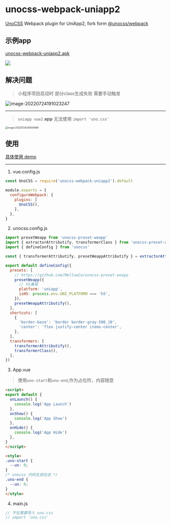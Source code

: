 # unocss-webpack-uniapp2

[UnoCSS](https://github.com/unocss/unocss) Webpack plugin for UniApp2, fork form [@unocss/webpack](https://github.com/unocss/unocss/tree/main/packages/webpack)

## 示例app
[unocss-webpack-uniapp2.apk](https://raw.githubusercontent.com/MellowCo/unocss-webpack-uniapp2/main/unocss-webpack-uniapp2.apk)

![](https://fastly.jsdelivr.net/gh/MellowCo/image-host/2022/202208071542409.png)


## 解决问题

>  小程序项目启动时 部分class生成失败 需要手动触发

![image-20220724191023247](https://fastly.jsdelivr.net/gh/MellowCo/image-host/2022/202207241910381.png)



---

>  `uniapp vue2` **app** 无法使用 `import 'uno.css'`

<img src="https://fastly.jsdelivr.net/gh/MellowCo/image-host/2022/202207242000978.png" alt="image-20220724200055889" style="zoom:50%;" />

## 使用

[具体使用 demo](https://github.com/MellowCo/unocss-preset-weapp#uniapp-vue2)


---
1. vue.config.js

```js
const UnoCSS = require('unocss-webpack-uniapp2').default

module.exports = {
  configureWebpack: {
    plugins: [
      UnoCSS(),
    ],
  },
}
```

2. unocss.config.js
```js
import presetWeapp from 'unocss-preset-weapp'
import { extractorAttributify, transformerClass } from 'unocss-preset-weapp/transformer'
import { defineConfig } from 'unocss'

const { transformerAttributify, presetWeappAttributify } = extractorAttributify()

export default defineConfig({
  presets: [
    // https://github.com/MellowCo/unocss-preset-weapp
    presetWeapp({
      // h5兼容
      platform: 'uniapp',
      isH5: process.env.UNI_PLATFORM === 'h5',
    }),
    presetWeappAttributify(),
  ],
  shortcuts: [
    {
      'border-base': 'border border-gray-500_10',
      'center': 'flex justify-center items-center',
    },
  ],
  transformers: [
    transformerAttributify(),
    transformerClass(),
  ],
})
```



3. App.vue

> 使用`uno-start`和`uno-end`,作为占位符，内容随意

```html
<script>
export default {
  onLaunch() {
    console.log('App Launch')
  },
  onShow() {
    console.log('App Show')
  },
  onHide() {
    console.log('App Hide')
  },
}
</script>

<style>
.uno-start {
  --un: 0;
}
/* unocss 代码生成在这 */
.uno-end {
  --un: 0;
}
</style>
```


4. main.js

```js
// 不在需要导入 uno.css
// import 'uno.css'
```







